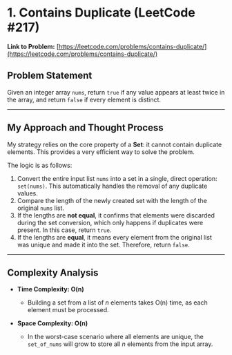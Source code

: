 # 1. Contains Duplicate (LeetCode #217)

**Link to Problem:** [https://leetcode.com/problems/contains-duplicate/](https://leetcode.com/problems/contains-duplicate/)

## Problem Statement
Given an integer array `nums`, return `true` if any value appears at least twice in the array, and return `false` if every element is distinct.

---
## My Approach and Thought Process

My strategy relies on the core property of a **Set**: it cannot contain duplicate elements. This provides a very efficient way to solve the problem.

The logic is as follows:
1.  Convert the entire input list `nums` into a set in a single, direct operation: `set(nums)`. This automatically handles the removal of any duplicate values.
2.  Compare the length of the newly created set with the length of the original `nums` list.
3.  If the lengths are **not equal**, it confirms that elements were discarded during the set conversion, which only happens if duplicates were present. In this case, return `true`.
4.  If the lengths are **equal**, it means every element from the original list was unique and made it into the set. Therefore, return `false`.

---
## Complexity Analysis

* **Time Complexity: O(n)**
    * Building a set from a list of *n* elements takes O(n) time, as each element must be processed.

* **Space Complexity: O(n)**
    * In the worst-case scenario where all elements are unique, the `set_of_nums` will grow to store all *n* elements from the input array.
